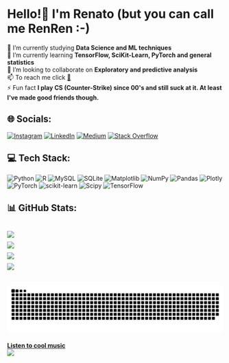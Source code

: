#  Hello!👋 I'm **Renato** (but you can call me RenRen :-)
🔭 I’m currently studying **Data Science and ML techniques**<br>🌱 I’m currently learning **TensorFlow, SciKit-Learn, PyTorch and general statistics**<br>👯 I’m looking to collaborate on **Exploratory and predictive analysis**<br>📫 To reach me click **[📧](mailto:renatodc89@gmail.com)**<br>⚡ Fun fact **I play CS (Counter-Strike) since 00's and still suck at it. At least I've made good friends though.**

## 🌐 Socials:
[![Instagram](https://img.shields.io/badge/Instagram-%23E4405F.svg?logo=Instagram&logoColor=white)](https://instagram.com/itsrenatoc) [![LinkedIn](https://img.shields.io/badge/LinkedIn-%230077B5.svg?logo=linkedin&logoColor=white)](https://linkedin.com/in/rdcar) [![Medium](https://img.shields.io/badge/Medium-12100E?logo=medium&logoColor=white)](https://medium.com/@renatodc89) [![Stack Overflow](https://img.shields.io/badge/-Stackoverflow-FE7A16?logo=stack-overflow&logoColor=white)](https://stackoverflow.com/users/28344980) 

## 💻 Tech Stack:
![Python](https://img.shields.io/badge/python-3670A0?style=plastic&logo=python&logoColor=ffdd54) ![R](https://img.shields.io/badge/r-%23276DC3.svg?style=plastic&logo=r&logoColor=white) ![MySQL](https://img.shields.io/badge/mysql-4479A1.svg?style=plastic&logo=mysql&logoColor=white) ![SQLite](https://img.shields.io/badge/sqlite-%2307405e.svg?style=plastic&logo=sqlite&logoColor=white) ![Matplotlib](https://img.shields.io/badge/Matplotlib-%23ffffff.svg?style=plastic&logo=Matplotlib&logoColor=black) ![NumPy](https://img.shields.io/badge/numpy-%23013243.svg?style=plastic&logo=numpy&logoColor=white) ![Pandas](https://img.shields.io/badge/pandas-%23150458.svg?style=plastic&logo=pandas&logoColor=white) ![Plotly](https://img.shields.io/badge/Plotly-%233F4F75.svg?style=plastic&logo=plotly&logoColor=white) ![PyTorch](https://img.shields.io/badge/PyTorch-%23EE4C2C.svg?style=plastic&logo=PyTorch&logoColor=white) ![scikit-learn](https://img.shields.io/badge/scikit--learn-%23F7931E.svg?style=plastic&logo=scikit-learn&logoColor=white) ![Scipy](https://img.shields.io/badge/SciPy-%230C55A5.svg?style=plastic&logo=scipy&logoColor=%white) ![TensorFlow](https://img.shields.io/badge/TensorFlow-%23FF6F00.svg?style=plastic&logo=TensorFlow&logoColor=white)

## 📊 GitHub Stats:
![](https://github-readme-stats.vercel.app/api?username=rdcar&theme=dark&hide_border=false&include_all_commits=true&count_private=false)\
![](https://github-readme-streak-stats.herokuapp.com/?user=rdcar&theme=dark&hide_border=false)\
![](https://github-readme-stats.vercel.app/api/top-langs/?username=rdcar&theme=dark&hide_border=false&include_all_commits=true&count_private=false&layout=compact)\
[![](https://visitcount.itsvg.in/api?id=rdcar&icon=5&color=0)](https://visitcount.itsvg.in)
---
![](https://raw.githubusercontent.com/platane/snk/output/github-contribution-grid-snake.svg)
---
[**Listen to cool music**](https://www.youtube.com/watch?v=eVTXPUF4Oz4)<br/>
<img src="https://media.giphy.com/media/4oMoIbIQrvCjm/giphy.gif?cid=790b761140b3nehmvx0cguj5u7jzx71317e0mgazf6tap3p7&ep=v1_gifs_search&rid=giphy.gif&ct=g" width="20%" height="auto">

<!-- Proudly created with GPRM ( https://gprm.itsvg.in ) -->
